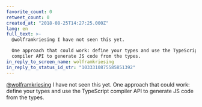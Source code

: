 ```yaml
---
favorite_count: 0
retweet_count: 0
created_at: "2018-08-25T14:27:25.000Z"
lang: en
full_text: >-
  @wolframkriesing I have not seen this yet. 

  One approach that could work: define your types and use the TypeScript
  compiler API to generate JS code from the types.
in_reply_to_screen_name: wolframkriesing
in_reply_to_status_id_str: "1033310875585851392"
---
```


[@wolframkriesing](https://twitter.com/wolframkriesing) I have not seen this
yet. One approach that could work: define your types and use the TypeScript
compiler API to generate JS code from the types.
